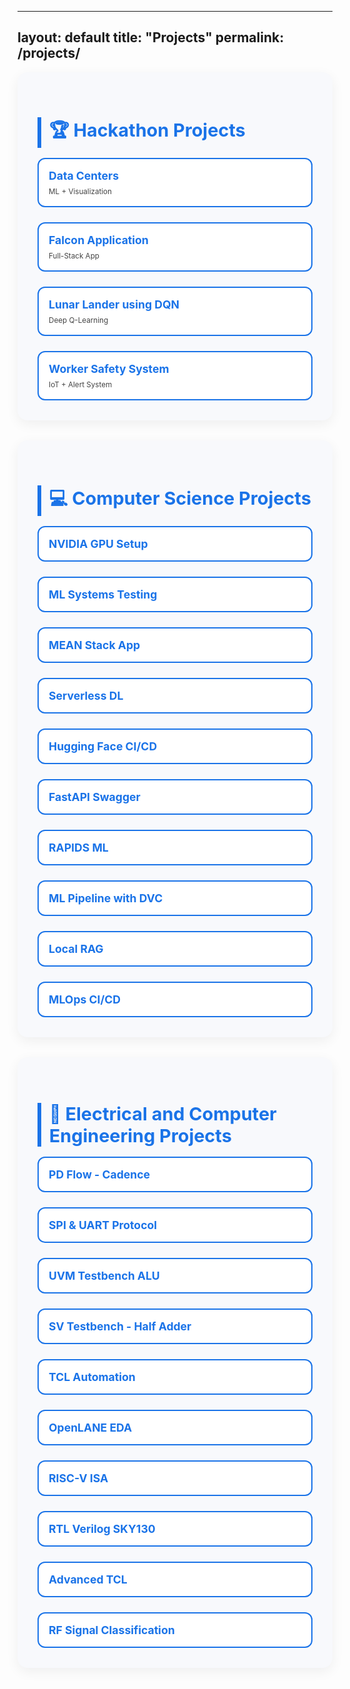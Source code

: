 <!-- projects.html -->
---
layout: default
title: "Projects"
permalink: /projects/
---

<style>
  .projects-section {
    background: #f8f9fc;
    border-radius: 16px;
    padding: 2rem;
    margin-bottom: 2rem;
    box-shadow: 0 6px 20px rgba(0, 0, 0, 0.06);
  }

  .projects-section h2 {
    font-size: 1.8rem;
    color: #1a73e8;
    border-left: 6px solid #1a73e8;
    padding-left: 0.8rem;
    margin-bottom: 1rem;
  }

  .project-grid {
    display: grid;
    grid-template-columns: repeat(auto-fit, minmax(300px, 1fr));
    gap: 1.5rem;
  }

  .project-box {
    background-color: #ffffff;
    border: 2px solid #1a73e8;
    border-radius: 12px;
    padding: 1rem;
    transition: 0.3s ease-in-out;
  }

  .project-box:hover {
    background-color: #eaf4ff;
    transform: scale(1.02);
  }

  .project-box a {
    font-weight: bold;
    color: #1a73e8;
    text-decoration: none;
    font-size: 1.1rem;
  }

  .project-box small {
    display: block;
    color: #444;
    margin-top: 0.5rem;
  }
</style>

<div class="projects-section">
  <h2>🏆 Hackathon Projects</h2>
  <div class="project-grid">
    <div class="project-box"><a href="https://github.com/srsapireddy/Data_Centers" target="_blank">Data Centers</a><small>ML + Visualization</small></div>
    <div class="project-box"><a href="https://github.com/srsapireddy/Falcon-Application" target="_blank">Falcon Application</a><small>Full-Stack App</small></div>
    <div class="project-box"><a href="https://github.com/srsapireddy/lunar_lander_using_DQN" target="_blank">Lunar Lander using DQN</a><small>Deep Q-Learning</small></div>
    <div class="project-box"><a href="https://github.com/srsapireddy/Intelligent-Worker-Safety-System-with-Real-Time-Alerts-and-Machine-Control" target="_blank">Worker Safety System</a><small>IoT + Alert System</small></div>
  </div>
</div>

<div class="projects-section">
  <h2>💻 Computer Science Projects</h2>
  <div class="project-grid">
    <div class="project-box"><a href="https://github.com/srsapireddy/Setup-NVIDIA-GPU-for-Deep-Learning" target="_blank">NVIDIA GPU Setup</a></div>
    <div class="project-box"><a href="https://github.com/srsapireddy/Testing-Machine-Learning-Systems-Unit-Tests" target="_blank">ML Systems Testing</a></div>
    <div class="project-box"><a href="https://github.com/srsapireddy/MEAN-Stack-Application" target="_blank">MEAN Stack App</a></div>
    <div class="project-box"><a href="https://github.com/srsapireddy/Serverless_Deep_Learning_Code" target="_blank">Serverless DL</a></div>
    <div class="project-box"><a href="https://github.com/srsapireddy/hugging-face-demo-CI-with-continuous-deployment" target="_blank">Hugging Face CI/CD</a></div>
    <div class="project-box"><a href="https://github.com/srsapireddy/fastapi-swagger-ui" target="_blank">FastAPI Swagger</a></div>
    <div class="project-box"><a href="https://github.com/srsapireddy/RAPIDS_Machine_Learning" target="_blank">RAPIDS ML</a></div>
    <div class="project-box"><a href="https://github.com/srsapireddy/End-to-End-Machine-Learning-Pipeline-Creation-Using-DVC" target="_blank">ML Pipeline with DVC</a></div>
    <div class="project-box"><a href="https://github.com/srsapireddy/Local-Retrieval-augmented-generation-RAG" target="_blank">Local RAG</a></div>
    <div class="project-box"><a href="https://github.com/srsapireddy/MLOps-CI-CD-Pipeline" target="_blank">MLOps CI/CD</a></div>
  </div>
</div>

<div class="projects-section">
  <h2>🔧 Electrical and Computer Engineering Projects</h2>
  <div class="project-grid">
    <div class="project-box"><a href="https://github.com/srsapireddy/Physical_Design_Flow_Cadence_Tools" target="_blank">PD Flow - Cadence</a></div>
    <div class="project-box"><a href="https://github.com/srsapireddy/SPI-and-UART-Protocol" target="_blank">SPI & UART Protocol</a></div>
    <div class="project-box"><a href="https://github.com/srsapireddy/UVM-Test-Bench-Environment-ALU" target="_blank">UVM Testbench ALU</a></div>
    <div class="project-box"><a href="https://github.com/srsapireddy/Systemverilog-Test-Bench-Environment-Half-Adder" target="_blank">SV Testbench - Half Adder</a></div>
    <div class="project-box"><a href="https://github.com/srsapireddy/TCL-Automation" target="_blank">TCL Automation</a></div>
    <div class="project-box"><a href="https://github.com/srsapireddy/OpenLANE_EDA" target="_blank">OpenLANE EDA</a></div>
    <div class="project-box"><a href="https://github.com/srsapireddy/RISC-V_ISA" target="_blank">RISC-V ISA</a></div>
    <div class="project-box"><a href="https://github.com/srsapireddy/RTL-Design-in-Verilog-using-SKY130-Technology" target="_blank">RTL Verilog SKY130</a></div>
    <div class="project-box"><a href="https://github.com/srsapireddy/Advanced-TCL-Scripting" target="_blank">Advanced TCL</a></div>
    <div class="project-box"><a href="https://github.com/srsapireddy/RF_SIGNAL_CLASSIFCATION" target="_blank">RF Signal Classification</a></div>
  </div>
</div>

